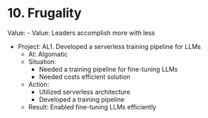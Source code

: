 # 10. Frugality

Value: - Value: Leaders accomplish more with less
- Project: AL1. Developed a serverless training pipeline for LLMs
  - At: Algomatic
  - Situation:
    - Needed a training pipeline for fine-tuning LLMs
    - Needed costs efficient solution
  - Action:
    - Utilized serverless architecture
    - Developed a training pipeline
  - Result: Enabled fine-tuning LLMs efficiently